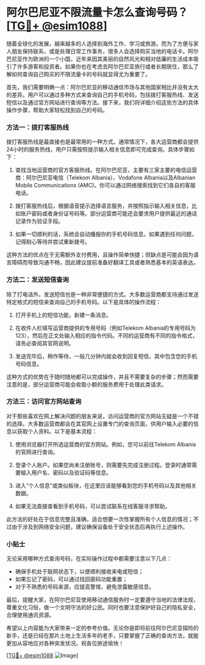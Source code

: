 # 阿尔巴尼亚不限流量卡怎么查询号码？[[TG💪+ @esim1088](https://t.me/s/esim1088)]

随着全球化的发展，越来越多的人选择到海外工作、学习或旅游。而为了方便与家人朋友保持联系，或是处理日常工作事务，很多人会选择购买当地的电话卡。阿尔巴尼亚作为欧洲的一个小国，近年来因其美丽的自然风光和相对低廉的生活成本吸引了许多游客和投资者。如果你也在考虑去阿尔巴尼亚旅行或者长期居住，那么了解如何查询自己购买的不限流量卡的号码就显得尤为重要了。

首先，我们需要明确一点：阿尔巴尼亚的移动通信市场与其他国家相比并没有太大的差异。用户可以通过多种方式来查询自己的手机号码，包括拨打客服热线、发送短信以及通过官方网站进行查询等方法。接下来，我们将详细介绍这些方法的具体操作步骤，帮助大家轻松找到自己的号码。

### 方法一：拨打客服热线

拨打客服热线是最直接也是最常用的一种方式。通常情况下，各大运营商都会提供24小时的服务热线，用户只需按照提示输入相关信息即可完成查询。具体步骤如下：

1. 查找当地运营商的官方客服热线。在阿尔巴尼亚，主要有三家主要的电信运营商：阿尔巴尼亚电信（Telekom Albania）、Vodafone Albania以及Albanian Mobile Communications (AMC)。你可以通过网络搜索找到它们各自的客服电话。
   
2. 拨打客服热线后，根据语音提示选择语言服务，并按照指示输入相关信息，比如账户密码或者身份证号码等。部分运营商可能还会要求用户提供最近的通话记录作为验证手段。

3. 如果一切顺利的话，系统会自动播报你的手机号码信息。如果遇到任何问题，记得耐心等待并尝试重新拨号。

这种方法的优点在于无需额外支付费用，且操作简单快捷；但缺点是可能会因为语言障碍而导致沟通不畅，因此建议提前准备好翻译工具或者熟悉基本的英语表达。

### 方法二：发送短信查询

除了打电话外，发送短信也是一种非常便捷的方式。大多数运营商都支持通过发送特定格式的短信来查询自己的手机号码。以下是具体的操作流程：

1. 打开手机上的短信功能，新建一条消息。
   
2. 在收件人栏填写运营商提供的专用号码（例如Telekom Albania的专用号码为123），然后在正文处输入相应的指令代码。不同的运营商有不同的指令格式，请务必查阅其官网说明。

3. 发送完毕后，稍作等待，一般几分钟内就会收到回复短信，其中包含您的手机号码信息。

这种方式的优势在于随时随地都可以完成操作，并且不需要复杂的步骤；然而需要注意的是，部分运营商可能会收取小额的服务费用于处理此类请求。

### 方法三：访问官方网站查询

对于那些喜欢在网上解决问题的朋友来说，访问运营商的官方网站无疑是一个不错的选择。大多数运营商都会在其官网上设置专门的查询页面，供用户输入必要的信息以获取个人资料。以下是基本流程：

1. 使用浏览器打开所选运营商的官方网站。例如，您可以前往Telekom Albania的官网进行查询。

2. 登录个人账户。如果您尚未注册账号，则需要先完成注册过程。登录时通常需要输入用户名、密码以及验证码等信息。

3. 进入“个人信息”或类似板块，在这里应该能够看到您的手机号码以及其他相关数据。

4. 如果无法直接查看到手机号码，可以尝试联系在线客服寻求帮助。

此方法的好处在于信息完整且准确，适合想要一次性掌握所有个人信息的情况；不过由于涉及到网络安全问题，建议确保设备处于安全状态后再执行上述操作。

### 小贴士

无论采用哪种方式查询号码，在实际操作过程中都需要注意以下几点：

- 确保手机处于联网状态下，以便顺利接收来电或短信；
- 如果忘记了密码，可以通过找回密码功能重置；
- 对于不熟悉的号码来源，应提高警惕，避免泄露敏感信息。

最后，提醒大家，在阿尔巴尼亚使用移动通信服务时一定要遵守当地的法律法规，尊重文化习俗，做一个文明守法的好公民。同时也要注意保护好自己的隐私安全，合理使用通讯资源。

希望以上内容能为大家带来一定的参考价值。无论你是即将前往阿尔巴尼亚探险的新手，还是已经在那片土地上生活多年的老手，只要掌握了正确的查询方法，就能更加从容地应对各种突发状况。祝各位旅途愉快！

[[TG💪+ @esim1088](https://t.me/s/esim1088) ![Image](https://i.postimg.cc/4NQfJmqS/Snipaste-2025-05-13-00-14-12.png)]